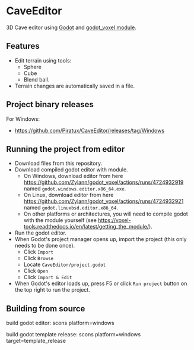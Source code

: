 # CaveEditor
3D Cave editor using [Godot](https://godotengine.org/) and [godot_voxel module](https://github.com/Zylann/godot_voxel).

## Features
- Edit terrain using tools:
  - Sphere
  - Cube
  - Blend ball.
- Terrain changes are automatically saved in a file.

## Project binary releases
For Windows:
- https://github.com/Piratux/CaveEditor/releases/tag/Windows <br />

## Running the project from editor
- Download files from this repository.
- Download compiled godot editor with module.
  - On Windows, download editor from here https://github.com/Zylann/godot_voxel/actions/runs/4724932919 named 
`godot.windows.editor.x86_64.exe`.
  - On Linux, download editor from here https://github.com/Zylann/godot_voxel/actions/runs/4724932921 named `godot.linuxbsd.editor.x86_64`.
  - On other platforms or architectures, you will need to compile godot with the module yourself (see https://voxel-tools.readthedocs.io/en/latest/getting_the_module/).
- Run the godot editor.
- When Godot's project manager opens up, import the project (this only needs to be done once).
  - Click `Import`
  - Click `Browse`
  - Locate `CaveEditor/project.godot`
  - Click `Open`
  - Click `Import & Edit`
- When Godot's editor loads up, press F5 or click `Run project` button on the top right to run the project.

## Building from source
build godot editor:
scons platform=windows

build godot template release:
scons platform=windows target=template_release
